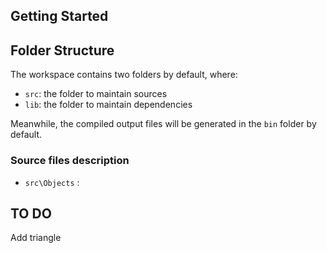 ## Getting Started


## Folder Structure

The workspace contains two folders by default, where:

- `src`: the folder to maintain sources
- `lib`: the folder to maintain dependencies

Meanwhile, the compiled output files will be generated in the `bin` folder by default.

### Source files description 

- `src\Objects` :

## TO DO
Add triangle

